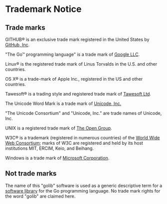 # Trademark Notice

## Trade marks

GITHUB® is an exclusive trade mark registered in the United States by
[GitHub, Inc](https://github.com/).

"The Go™ programming language" is a trade mark of
[Google LLC](https://about.google/).

Linux® is the registered trade mark of Linus Torvalds in the U.S.
and other countries.

OS X® is a trade-mark of Apple Inc., registered in the US and other countries.

Tawesoft® is a trading style and registered trade mark of
[Tawesoft Ltd](https://www.tawesoft.co.uk/). 

The Unicode Word Mark is a trade mark of
[Unicode, Inc.](https://unicode.org/)

"The  Unicode Consortium" and "Unicode, Inc." are trade names of Unicode, Inc.

UNIX is a registered trade mark of
[The Open Group](https://unix.org/).

W3C® is a trademark (registered in numerous countries) of the
[World Wide Web Consortium](https://www.w3.org/); marks of W3C are registered
and held by its host institutions MIT, ERCIM, Keio, and Beihang.

Windows is a trade mark of
[Microsoft Corporation](https://www.microsoft.com/en-gb). 


## Not trade marks

The name of this "golib" software is used as a generic descriptive term for a
[software library](https://en.wikipedia.org/wiki/Library_(computing))
for the Go programming language. No trade mark rights for the word "golib" 
are claimed here.
